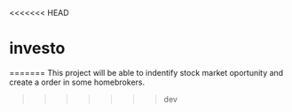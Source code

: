 <<<<<<< HEAD
# investo
=======
This project will be able to indentify stock market oportunity and create a order in some homebrokers.
>>>>>>> dev
